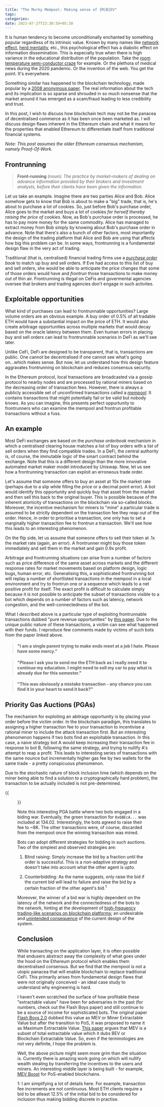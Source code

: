```yaml
---
title: "The Murky Mempool: Making sense of {M|B}EV"
tags:
categories: 
date: 2023-07-27T23:30:59+05:30
---
```


It is human tendency to become unconditionally enchanted by something popular regardless of its intrinsic value. Known by many names like [network effect][0], [herd mentality][1], etc., this psychological effect has a diabolic effect on information dissemination. This is especially true when there is high variance in the educational distribution of the population. Take the [room temperature semi-conductor craze][2] for example. Or the plethora of medical news during the 2020 pandemic. Or the invention of the web. You get the point. It's everywhere.

Something similar has happened to the blockchain technology, made popular by a [2008 anonymous paper][3]. The real information about the tech and its implication is so sparse and shrouded in so much nonsense that the market around it has emerged as a scam/fraud leading to less credibility and trust. 

In this post, I wish to discuss how blockchain tech may not be the panacea of decentralised commerce as it has been once been marketed as. I will discuss design flaws inherent in the Ethereum chain and what it means for the properties that enabled Ethereum to differentiate itself from traditional financial systems. 

_Note: This post assumes the older Ethereum consensus mechanism, namely Proof-Of-Work._   


## Frontrunning

> **Front-running** (noun): _The practice by market-makers of dealing on advance information provided by their brokers and investment analysts, before their clients have been given the information._

Let us take an example. Imagine there are two parties Alice and Bob. Alice somehow gets to know that Bob is about to make a "big" trade, that is, he's about to purchase a lot of cookies. So, just before Bob's purchase order, Alice goes to the market and buys a lot of cookies _for herself thereby raising the price of cookies_. Now, as Bob's purchase order is processed, he has to pay more money for the same commodity. Alice has managed to extract money from Bob simply by knowing about Bob's purchase order in advance. Note that there's also a bunch of other factors, most importantly the design of the trading platform that Alice and Bob are using that affects how big this problem can be. In some ways, frontrunning is a fundamental design flaw in the very act of trading.

Traditional (that is, centralised) financial trading firms use a _[purchase order][8] book_ to match up buy and sell orders. If Eve had access to this list of buy and sell orders, she would be able to anticipate the price changes that some of those orders would have and _frontrun_ those transactions to make money out of thin air. Frontrunning is illegal on CeFis and govermental agencies oversee that brokers and trading agencies don't engage in such activites. 

## Exploitable opportunities   

What kind of purchases can lead to frontrunnable opportunities? Large volume orders are an obvious example. A buy order of 0.5% of all tradable ETH would have a substantial impact on the price of ETH. It would also create arbitrage opportunities across multiple markets that would decay based on the oracle latency between them. Even human errors in placing buy and sell orders can lead to frontrunnable scenarios in DeFi as we'll see later. 

Unlike CeFi, DeFi are designed to be transparent, that is, transactions are public. One cannot be decentralised if one cannot see what's going on...which makes sense. But now, let us understand how this design feature aggravates frontrunning on blockchain and reduces consensus security. 

In the Ethereum protocol, local transactions are broadcasted via a gossip protocol to nearby nodes and are processed by rational miners based on the decreasing order of transaction fees. However, there is always a publicly accessible set of unconfirmed transactions called a _[mempool][9]_. It contains transactions that might potentially fail or be valid but nobody knows. As you can imagine, this presents perfect oppurtunity to frontrunners who can examine the mempool and frontrun profitable transactions without a fuss. 

## An example  

Most DeFi exchanges are based on the _purchase orderbook_ mechanism in which a centralised clearing house matches a list of buy orders with a list of sell orders when they find compatible trades. In a DeFi, the central authority is, of course, the immutable logic of the smart contract behind the exchange. Note that this is a different design than the more innovative automated market maker model introduced by Uniswap. Now, let us see how a frontrunning transaction can exploit an erroneous trade order.   

Let's assume that someone offers to buy an asset at 10x the market rate (perhaps due to a slip while filling the price or a decimal point error). A bot would identify this opportunity and quickly buy that asset from the market and then sell this back to the original buyer. This is possible because of the inherent atomicity of transactions on the blockchain via so-called blocks. Moreover, the incentive mechanism for miners to "mine" a particular trade is assumed to be strictly dependent on the transaction fee they reap out of the order. Hence, in order to prioritise a transaction, one only has to set a marginally higher transaction fee to frontrun a transaction. We'll see how this leads to an interesting phenomenon. 

On the flip side, let us assume that someone offers to sell their token at .1x the market rate (again, an error). A frontrunner might buy those token immediately and sell them in the market and gain 0.9x profit.   

Arbitrage and frontrunning situations can arise from a number of factors such as price difference of the same asset across markets and the different response rates for market movements based on platform design, logic bugs, human error, etc. Generalising this, a sophisticated frontrunning bot will replay a number of shortlisted transactions in the mempool in a local environment and try to frontrun one or a sequence which leads to a net positive profit for itself. The exact profit is difficult to calculate simply because it is not possible to anticipate the subset of transactions visible to a bot which depends on a number of factors such as latency, network congestion, and the well-connectedness of the bot.     

What I described above is a particular type of exploiting frontrunnable transactions dubbed "pure revenue opportunities" by [this paper][4]. Due to the unique public nature of these transactions, a victim can see what happened with their funds. I reproduce few comments made by victims of such bots from the paper linked above.   

>  #### "I am a single parent trying to make ends meet at a job I hate. Please have some mercy."   

> #### "Please I ask you to send me the ETH back as I really need it to continue my education. I might need to sell my car to pay what is already due for this semester." 

> #### "This was obviously a mistake transaction - any chance you can find it in your heart to send it back?"   

## Priority Gas Auctions (PGAs)

The mechanism for exploiting an abitrage opportunity is by placing your order before the victim order. In the blockchain paradigm, this translates to assigning a higher transaction fee to your transaction to incentivise a rational miner to include the attack transaction first. But an interesting phenomenon happens if two bots find an exploitable transaction. In this case, a naive strategy bot A would keep increasing their transaction fee in response to bot B, following the same strategy, and trying to nullify A's attempt to reap a profit. This leads to interesting series of transactions with the same nounce but incrementally higher gas fee by two wallets for the same trade - a pretty conspicuous phenomenon. 

Due to the stochastic nature of block inclusion time (which depends on the miner being able to find a solution to a cryptographically hard problem), the transaction to be actually included is not pre-determined. 

{{<figure src="/img/mev/0.png" caption="Source: Flash Boys 2.0" height="200px">}}

Note this interesting PGA battle where two bots engaged in a biding war. Eventually, the green transaction for `0x6BEcA...` was included at 134.02. Interestingly, the bots agreed to raise their fee to ~8K. The other transactions were, of course, discarded from the mempool once the winning transaction was mined. 

Bots can adopt different strategies for bidding in such auctions. Two of the simplest and observed strategies are:

1. Blind raising: Simply increase the bid by a fraction until the order is successful. This is a non-adaptive strategy and doesn't take into account what the other agent is upto.   

2. Counterbidding: As the name suggests, only raise the bid if the current bid will lead to failure and raise the bid by a certain fraction of the other agent's bid.<sup>1</sup>

Moreover, the winner of a bid war is highly dependent on the latency of the network and the connectedness of the bots to the network, hinting at the development of [high-frequency trading-like scenarios on blockchain platforms][5]; an undesirable and [unintended consequence][6] of the current design of the system.  

## Conclusion   

While transacting on the application layer, it is often possible that endusers abstract away the complexity of what goes under the hood on the Ethereum protocol which enables them decentralised consensus. But we find that the mempool is not a utopic panacea that will enable blockchain to replace traditional CeFi. This primarily arises from fundamental design flaws that were not originally conceived - an ideal case study to understand why engineering is hard. 

I haven't even scratched the surface of how profitable these "extractable values" have been for adversaries in the past (for numbers, check out the Flash Boys paper) and still continue to be a source of income for sophisticated bots. The original paper [Flash Boys 2.0][4] dubbed this value as MEV or Miner Extractable Value but after the transition to PoS, it was proposed to name it as Maximum Extractable Value. [This paper][7] argues that MEV is a subset of total extractable value which it dubs BEV or Blockchain Extractable Value. So, even if the terminologies are not very definite, I hope the problem is. 

Well, the above picture might seem more grim than the situation is. Currently there is amazing work going on which will nullify wealth stealing by transferring the incentives to the users and miners. An interesting middle layer is being built - for example, [MEV Boost][10] for PoS-enabled blockchains.    

1: I am simplifying a lot of details here. For example, transaction fee increments are not continuous. Most ETH clients require a bid to be atleast 12.5% of the initial bid to be considered for inclusion thus making bidding discrete in practise.  

[0]: https://en.wikipedia.org/wiki/Network_effect
[1]: https://en.wikipedia.org/wiki/Herd_mentality
[2]: https://phys.org/news/2023-07-korean-team-room-temperature-ambient-pressure-superconductor.html
[3]: https://bitcoin.org/bitcoin.pdf
[4]: https://arxiv.org/abs/1904.05234
[5]: https://arxiv.org/abs/2009.14021
[6]: https://academic.oup.com/qje/article/130/4/1547/1916146
[7]: https://arxiv.org/abs/2101.05511
[8]: https://nanonets.com/blog/purchase-order/
[9]: https://currency.com/what-is-mempool
[10]: https://boost.flashbots.net/